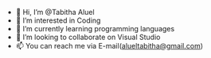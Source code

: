 - 👋 Hi, I’m @Tabitha Aluel
- 👀 I’m interested in Coding
- 🌱 I’m currently learning programming languages
- 💞️ I’m looking to collaborate on Visual Studio
- 📫 You can reach me via E-mail(alueltabitha@gmail.com)

<!---
TabithaAluel/TabithaAluel is a ✨ special ✨ repository because its `README.md` (this file) appears on your GitHub profile.
You can click the Preview link to take a look at your changes.
--->
